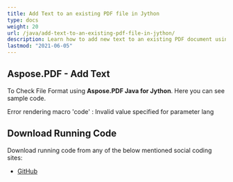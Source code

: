 ```yaml
---
title: Add Text to an existing PDF file in Jython
type: docs
weight: 20
url: /java/add-text-to-an-existing-pdf-file-in-jython/
description: Learn how to add new text to an existing PDF document using Jython and Aspose.PDF for content enhancement.
lastmod: "2021-06-05"
---
```


## Aspose.PDF - Add Text

To Check File Format using **Aspose.PDF Java for Jython**. Here you can see sample code.

Error rendering macro 'code' : Invalid value specified for parameter lang

## Download Running Code

Download running code from any of the below mentioned social coding sites:

- [GitHub](https://github.com/aspose-pdf/Aspose.PDF-for-Java/releases)
